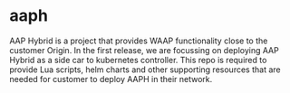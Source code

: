 # aaph
AAP Hybrid is a project that provides WAAP functionality close to the customer Origin. In the first release, we are focussing on deploying AAP Hybrid as a side car to kubernetes controller. This repo is required to provide Lua scripts, helm charts and other supporting resources that are needed for customer to deploy AAPH in their network.
